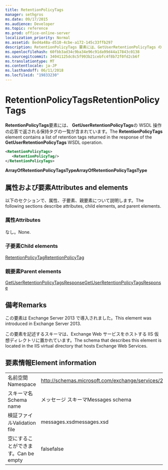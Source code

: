 ```yaml
---
title: RetentionPolicyTags
manager: sethgros
ms.date: 09/17/2015
ms.audience: Developer
ms.topic: reference
ms.prod: office-online-server
localization_priority: Normal
ms.assetid: 8ed4a48a-d510-4cbe-a172-145c33ffb297
description: RetentionPolicyTags 要素には、GetUserRetentionPolicyTags の WSDL 操作の応答で返される保持タグの一覧が含まれています。
ms.openlocfilehash: 60fbb3ad34c9ba34e96c91da99d44a17843c0138
ms.sourcegitcommit: 34041125dc8c5f993b21cebfc4f8b72f0fd2cb6f
ms.translationtype: MT
ms.contentlocale: ja-JP
ms.lasthandoff: 06/11/2018
ms.locfileid: "19833230"
---
```

# <a name="retentionpolicytags"></a><span data-ttu-id="04cf2-103">RetentionPolicyTags</span><span class="sxs-lookup"><span data-stu-id="04cf2-103">RetentionPolicyTags</span></span>

<span data-ttu-id="04cf2-104">**RetentionPolicyTags**要素には、 **GetUserRetentionPolicyTags**の WSDL 操作の応答で返される保持タグの一覧が含まれています。</span><span class="sxs-lookup"><span data-stu-id="04cf2-104">The **RetentionPolicyTags** element contains a list of retention tags returned in the response of the **GetUserRetentionPolicyTags** WSDL operation.</span></span> 
  
```XML
<RetentionPolicyTags>
   <RetentionPolicyTag/>
</RetentionPolicyTags>
```

 <span data-ttu-id="04cf2-105">**ArrayOfRetentionPolicyTagsType**</span><span class="sxs-lookup"><span data-stu-id="04cf2-105">**ArrayOfRetentionPolicyTagsType**</span></span>
## <a name="attributes-and-elements"></a><span data-ttu-id="04cf2-106">属性および要素</span><span class="sxs-lookup"><span data-stu-id="04cf2-106">Attributes and elements</span></span>

<span data-ttu-id="04cf2-107">以下のセクションで、属性、子要素、親要素について説明します。</span><span class="sxs-lookup"><span data-stu-id="04cf2-107">The following sections describe attributes, child elements, and parent elements.</span></span>
  
### <a name="attributes"></a><span data-ttu-id="04cf2-108">属性</span><span class="sxs-lookup"><span data-stu-id="04cf2-108">Attributes</span></span>

<span data-ttu-id="04cf2-109">なし。</span><span class="sxs-lookup"><span data-stu-id="04cf2-109">None.</span></span>
  
### <a name="child-elements"></a><span data-ttu-id="04cf2-110">子要素</span><span class="sxs-lookup"><span data-stu-id="04cf2-110">Child elements</span></span>

[<span data-ttu-id="04cf2-111">RetentionPolicyTag</span><span class="sxs-lookup"><span data-stu-id="04cf2-111">RetentionPolicyTag</span></span>](retentionpolicytag.md)
  
### <a name="parent-elements"></a><span data-ttu-id="04cf2-112">親要素</span><span class="sxs-lookup"><span data-stu-id="04cf2-112">Parent elements</span></span>

[<span data-ttu-id="04cf2-113">GetUserRetentionPolicyTagsResponse</span><span class="sxs-lookup"><span data-stu-id="04cf2-113">GetUserRetentionPolicyTagsResponse</span></span>](getuserretentionpolicytagsresponse.md)
  
## <a name="remarks"></a><span data-ttu-id="04cf2-114">備考</span><span class="sxs-lookup"><span data-stu-id="04cf2-114">Remarks</span></span>

<span data-ttu-id="04cf2-115">この要素は Exchange Server 2013 で導入されました。</span><span class="sxs-lookup"><span data-stu-id="04cf2-115">This element was introduced in Exchange Server 2013.</span></span>
  
<span data-ttu-id="04cf2-116">この要素を記述するスキーマは、Exchange Web サービスをホストする IIS 仮想ディレクトリに置かれています。</span><span class="sxs-lookup"><span data-stu-id="04cf2-116">The schema that describes this element is located in the IIS virtual directory that hosts Exchange Web Services.</span></span>
  
## <a name="element-information"></a><span data-ttu-id="04cf2-117">要素情報</span><span class="sxs-lookup"><span data-stu-id="04cf2-117">Element information</span></span>

|||
|:-----|:-----|
|<span data-ttu-id="04cf2-118">名前空間</span><span class="sxs-lookup"><span data-stu-id="04cf2-118">Namespace</span></span>  <br/> |http://schemas.microsoft.com/exchange/services/2006/messages  <br/> |
|<span data-ttu-id="04cf2-119">スキーマ名</span><span class="sxs-lookup"><span data-stu-id="04cf2-119">Schema name</span></span>  <br/> |<span data-ttu-id="04cf2-120">メッセージ スキーマ</span><span class="sxs-lookup"><span data-stu-id="04cf2-120">Messages schema</span></span>  <br/> |
|<span data-ttu-id="04cf2-121">検証ファイル</span><span class="sxs-lookup"><span data-stu-id="04cf2-121">Validation file</span></span>  <br/> |<span data-ttu-id="04cf2-122">messages.xsd</span><span class="sxs-lookup"><span data-stu-id="04cf2-122">messages.xsd</span></span>  <br/> |
|<span data-ttu-id="04cf2-123">空にすることができます。</span><span class="sxs-lookup"><span data-stu-id="04cf2-123">Can be empty</span></span>  <br/> |<span data-ttu-id="04cf2-124">false</span><span class="sxs-lookup"><span data-stu-id="04cf2-124">false</span></span>  <br/> |
   

